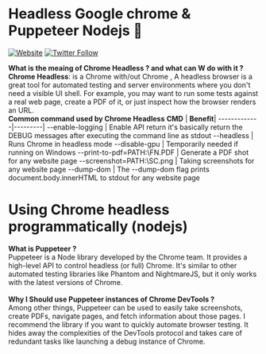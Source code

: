 # Headless Google chrome & Puppeteer Nodejs 👋
<!-- [START BADGES] -->
[![Website](https://img.shields.io/website?label=MSMAR-CVMAKER&style=for-the-badge&url=https%3A%2F%2Fcodestackr.com)](https://msmar-cvmaker.com)
[![Twitter Follow](https://img.shields.io/twitter/follow/Thotho007?color=1DA1F2&logo=twitter&style=for-the-badge)](https://twitter.com/intent/follow?original_referer=https%3A%2F%2Fgithub.com%2FcodeSTACKr&screen_name=Thotho007)
<!-- [END BADGES] -->

<!-- Headless content -->
**What is the meaing of Chrome Headless ? and what can W do with it ?** <br>
**Chrome Headless**: is a Chrome with/out Chrome , A headless browser is a great tool for automated testing and server environments where you don't need a visible UI shell. For example, you may want to run some tests against a real web page, create a PDF of it, or just inspect how the browser renders an URL. <br>
**Common command used by Chrome Headless**
**CMD** | **Benefit**|
-------------|---------|
--enable-logging | Enable API return it's basically return the DEBUG messages after executing the command line as stdout
--headless | Runs Chrome in headless mode
--disable-gpu | Temporarily needed if running on Windows
--print-to-pdf=PATH:\FN.PDF | Generate a PDF shot for any website page
--screenshot=PATH:\SC.png | Taking screenshots for any website page
--dump-dom | The --dump-dom flag prints document.body.innerHTML to stdout for any website page

<!-- End Headless content -->

<!-- Start Puppeteer nodejs -->
# Using Chrome headless programmatically (nodejs)
**What is Puppeteer ?** <br>
Puppeteer is a Node library developed by the Chrome team. It provides a high-level API to control headless (or full) Chrome. It's similar to other automated testing libraries like Phantom and NightmareJS, but it only works with the latest versions of Chrome. <br>
<br>
**Why I Should use Puppeteer instances of Chrome DevTools ?** <br>
Among other things, Puppeteer can be used to easily take screenshots, create PDFs, navigate pages, and fetch information about those pages. I recommend the library if you want to quickly automate browser testing. It hides away the complexities of the DevTools protocol and takes care of redundant tasks like launching a debug instance of Chrome.
<!-- End Puppeteer nodejs -->
